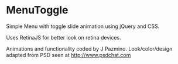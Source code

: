 # MenuToggle
Simple Menu with toggle slide animation using jQuery and CSS.

Uses RetinaJS for better look on retina devices.

Animations and functionality coded by J Pazmino.
Look/color/design adapted from PSD seen at http://www.psdchat.com
